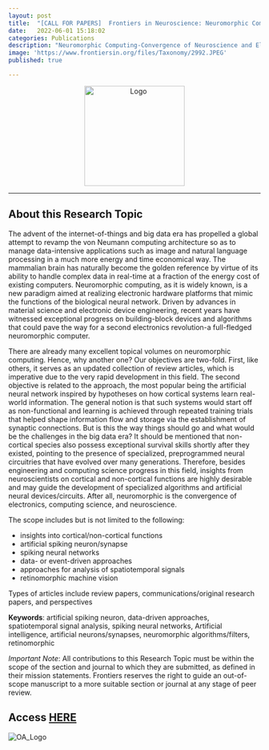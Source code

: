 ```yaml
---
layout: post
title:  "[CALL FOR PAPERS]  Frontiers in Neuroscience: Neuromorphic Computing-Convergence of Neuroscience and Electronics"
date:   2022-06-01 15:18:02
categories: Publications
description: "Neuromorphic Computing-Convergence of Neuroscience and Electronics"
image: 'https://www.frontiersin.org/files/Taxonomy/2992.JPEG'
published: true

---
```


<p style="text-align:center"> 
<img src="https://3718aeafc638f96f5bd6-d4a9ca15fc46ba40e71f94dec0aad28c.ssl.cf1.rackcdn.com/journal-neuroscience.png" alt="Logo" width="200"/>
</p>

---

## About this Research Topic

The advent of the internet-of-things and big data era has propelled a global attempt to revamp the von Neumann computing architecture so as to manage data-intensive applications such as image and natural language processing in a much more energy and time economical way. The mammalian brain has naturally become the golden reference by virtue of its ability to handle complex data in real-time at a fraction of the energy cost of existing computers. Neuromorphic computing, as it is widely known, is a new paradigm aimed at realizing electronic hardware platforms that mimic the functions of the biological neural network. Driven by advances in material science and electronic device engineering, recent years have witnessed exceptional progress on building-block devices and algorithms that could pave the way for a second electronics revolution-a full-fledged neuromorphic computer.

There are already many excellent topical volumes on neuromorphic computing. Hence, why another one? Our objectives are two-fold. First, like others, it serves as an updated collection of review articles, which is imperative due to the very rapid development in this field. The second objective is related to the approach, the most popular being the artificial neural network inspired by hypotheses on how cortical systems learn real-world information. The general notion is that such systems would start off as non-functional and learning is achieved through repeated training trials that helped shape information flow and storage via the establishment of synaptic connections. But is this the way things should go and what would be the challenges in the big data era? It should be mentioned that non-cortical species also possess exceptional survival skills shortly after they existed, pointing to the presence of specialized, preprogrammed neural circuitries that have evolved over many generations. Therefore, besides engineering and computing science progress in this field, insights from neuroscientists on cortical and non-cortical functions are highly desirable and may guide the development of specialized algorithms and artificial neural devices/circuits. After all, neuromorphic is the convergence of electronics, computing science, and neuroscience.

The scope includes but is not limited to the following:
- insights into cortical/non-cortical functions
- artificial spiking neuron/synapse
- spiking neural networks
- data- or event-driven approaches
- approaches for analysis of spatiotemporal signals
- retinomorphic machine vision

Types of articles include review papers, communications/original research papers, and perspectives


**Keywords**: artificial spiking neuron, data-driven approaches, spatiotemporal signal analysis, spiking neural networks, Artificial intelligence, artificial neurons/synapses, neuromorphic algorithms/filters, retinomorphic


*Important Note*: All contributions to this Research Topic must be within the scope of the section and journal to which they are submitted, as defined in their mission statements. Frontiers reserves the right to guide an out-of-scope manuscript to a more suitable section or journal at any stage of peer review.

## Access [HERE](https://www.frontiersin.org/research-topics/31730/neuromorphic-computing-convergence-of-neuroscience-and-electronics)
<img src="https://3718aeafc638f96f5bd6-d4a9ca15fc46ba40e71f94dec0aad28c.ssl.cf1.rackcdn.com/journal-neuroscience.png" alt="OA_Logo"/>

